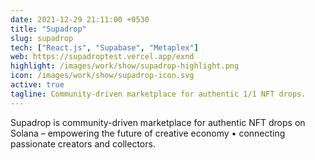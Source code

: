 ```yaml
---
date: 2021-12-29 21:11:00 +0530
title: "Supadrop"
slug: supadrop
tech: ["React.js", "Supabase", "Metaplex"]
web: https://supadroptest.vercel.app/exnd
highlight: /images/work/show/supadrop-highlight.png
icon: /images/work/show/supadrop-icon.svg
active: true
tagline: Community-driven marketplace for authentic 1/1 NFT drops.
---
```


Supadrop is community-driven marketplace for authentic NFT drops on Solana – empowering the future of creative economy • connecting passionate creators and collectors.
